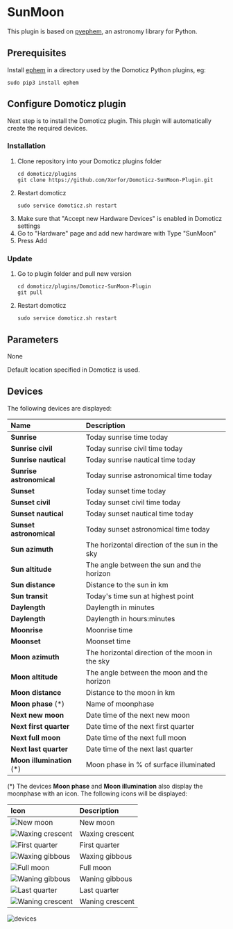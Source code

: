 # SunMoon
This plugin is based on [pyephem](https://rhodesmill.org/pyephem/index.html), an astronomy library for Python.

## Prerequisites
Install [ephem](https://rhodesmill.org/pyephem/index.html) in a directory used by the Domoticz Python plugins, eg:
```
sudo pip3 install ephem
```

## Configure Domoticz plugin
Next step is to install the Domoticz plugin. This plugin will automatically create the required devices.

### Installation
1. Clone repository into your Domoticz plugins folder
    ```
    cd domoticz/plugins
    git clone https://github.com/Xorfor/Domoticz-SunMoon-Plugin.git
    ```
1. Restart domoticz
    ```
    sudo service domoticz.sh restart
    ```
1. Make sure that "Accept new Hardware Devices" is enabled in Domoticz settings
1. Go to "Hardware" page and add new hardware with Type "SunMoon"
1. Press Add

### Update
1. Go to plugin folder and pull new version
    ```
    cd domoticz/plugins/Domoticz-SunMoon-Plugin
    git pull
    ```
1. Restart domoticz
    ```
    sudo service domoticz.sh restart
    ```

## Parameters
None

Default location specified in Domoticz is used.

## Devices
The following devices are displayed:

| Name                      | Description
| :---                      | :---
| **Sunrise**               | Today sunrise time today
| **Sunrise civil**         | Today sunrise civil time today
| **Sunrise nautical**      | Today sunrise nautical time today
| **Sunrise astronomical**  | Today sunrise astronomical time today
| **Sunset**                | Today sunset time today
| **Sunset civil**          | Today sunset civil time today
| **Sunset nautical**       | Today sunset nautical time today
| **Sunset astronomical**   | Today sunset astronomical time today
| **Sun azimuth**           | The horizontal direction of the sun in the sky
| **Sun altitude**          | The angle between the sun and the horizon
| **Sun distance**          | Distance to the sun in km
| **Sun transit**           | Today's time sun at highest point
| **Daylength**             | Daylength in minutes
| **Daylength**             | Daylength in hours:minutes
| **Moonrise**              | Moonrise time
| **Moonset**               | Moonset time
| **Moon azimuth**          | The horizontal direction of the moon in the sky
| **Moon altitude**         | The angle between the moon and the horizon
| **Moon distance**         | Distance to the moon in km
| **Moon phase** (*)        | Name of moonphase
| **Next new moon**         | Date time of the next new moon
| **Next first quarter**    | Date time of the next first quarter
| **Next full moon**        | Date time of the next full moon
| **Next last quarter**     | Date time of the next last quarter
| **Moon illumination** (*) | Moon phase in % of surface illuminated

(*) The devices **Moon phase** and **Moon illumination** also display the moonphase with an icon. The following icons will be displayed:

| Icon | Description |
| :--- | :---        |
| ![New moon](https://github.com/Xorfor/Domoticz-SunMoon-Plugin/blob/master/images/xfr_sunmoon_phase048_On.png) | New moon |
| ![Waxing crescent](https://github.com/Xorfor/Domoticz-SunMoon-Plugin/blob/master/images/xfr_sunmoon_phase148_On.png) | Waxing crescent |
| ![First quarter](https://github.com/Xorfor/Domoticz-SunMoon-Plugin/blob/master/images/xfr_sunmoon_phase248_On.png) | First quarter |
| ![Waxing gibbous](https://github.com/Xorfor/Domoticz-SunMoon-Plugin/blob/master/images/xfr_sunmoon_phase348_On.png) | Waxing gibbous |
| ![Full moon](https://github.com/Xorfor/Domoticz-SunMoon-Plugin/blob/master/images/xfr_sunmoon_phase448_On.png) | Full moon |
| ![Waning gibbous](https://github.com/Xorfor/Domoticz-SunMoon-Plugin/blob/master/images/xfr_sunmoon_phase548_On.png) | Waning gibbous |
| ![Last quarter](https://github.com/Xorfor/Domoticz-SunMoon-Plugin/blob/master/images/xfr_sunmoon_phase648_On.png) | Last quarter |
| ![Waning crescent](https://github.com/Xorfor/Domoticz-SunMoon-Plugin/blob/master/images/xfr_sunmoon_phase748_On.png) | Waning crescent |


![devices](https://github.com/Xorfor/Domoticz-SunMoon-Plugin/blob/master/images/devices.jpg)
